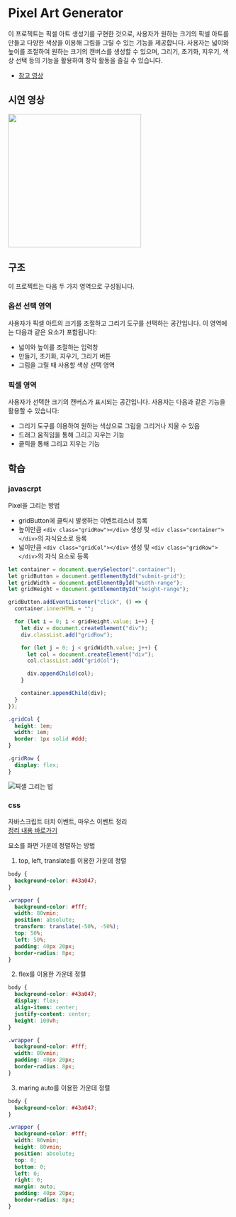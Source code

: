 # Pixel Art Generator

이 프로젝트는 픽셀 아트 생성기를 구현한 것으로, 사용자가 원하는 크기의 픽셀 아트를 만들고 다양한 색상을 이용해 그림을 그릴 수 있는 기능을 제공합니다. 사용자는 넓이와 높이를 조절하여 원하는 크기의 캔버스를 생성할 수 있으며, 그리기, 초기화, 지우기, 색상 선택 등의 기능을 활용하여 창작 활동을 즐길 수 있습니다.

- [참고 영상](https://www.youtube.com/watch?v=DfDPJqD3FjI&list=PLkC56g8fboI0HghByzVuD2Vz8ROUXfF_j)

## 시연 영상

<img src="https://github.com/bymine/Javascript-Coding/assets/71866185/7efcf7b9-e1e3-4fb8-ad57-7e1ae8c03464" width="300" height="300">

## 구조

이 프로젝트는 다음 두 가지 영역으로 구성됩니다.

### 옵션 선택 영역

사용자가 픽셀 아트의 크기를 조절하고 그리기 도구를 선택하는 공간입니다. 이 영역에는 다음과 같은 요소가 포함됩니다:

- 넓이와 높이를 조절하는 입력창
- 만들기, 초기화, 지우기, 그리기 버튼
- 그림을 그릴 때 사용할 색상 선택 영역

### 픽셀 영역

사용자가 선택한 크기의 캔버스가 표시되는 공간입니다. 사용자는 다음과 같은 기능을 활용할 수 있습니다:

- 그리기 도구를 이용하여 원하는 색상으로 그림을 그리거나 지울 수 있음
- 드래그 움직임을 통해 그리고 지우는 기능
- 클릭을 통해 그리고 지우는 기능

## 학습

### javascrpt

Pixel을 그리는 방법

- gridButton에 클릭시 발생하는 이벤트리스너 등록
- 높이만큼 `<div class="gridRow"></div>` 생성 및 `<div class="container"></div>`의 자식요소로 등록
- 넓이만큼 `<div class="gridCol"></div>` 생성 및 `<div class="gridRow"></div>`의 자식 요소로 등록

```javascript
let container = document.querySelector(".container");
let gridButton = document.getElementById("submit-grid");
let gridWidth = document.getElementById("width-range");
let gridHeight = document.getElementById("height-range");

gridButton.addEventListener("click", () => {
  container.innerHTML = "";

  for (let i = 0; i < gridHeight.value; i++) {
    let div = document.createElement("div");
    div.classList.add("gridRow");

    for (let j = 0; j < gridWidth.value; j++) {
      let col = document.createElement("div");
      col.classList.add("gridCol");

      div.appendChild(col);
    }

    container.appendChild(div);
  }
});
```

```css
.gridCol {
  height: 1em;
  width: 1em;
  border: 1px solid #ddd;
}

.gridRow {
  display: flex;
}
```

![픽셀 그리는 법](https://github.com/bymine/Javascript-Coding/assets/71866185/0e4bce9d-15d3-4da6-9e37-97c3b21dc249)

### css

자바스크립트 터치 이벤트, 마우스 이벤트 정리  
[정리 내용 바로가기](https://developer-bymine.tistory.com/20)

요소를 화면 가운데 정렬하는 방법

1. top, left, translate를 이용한 가운데 정렬

```css
body {
  background-color: #43a047;
}

.wrapper {
  background-color: #fff;
  width: 80vmin;
  position: absolute;
  transform: translate(-50%, -50%);
  top: 50%;
  left: 50%;
  padding: 40px 20px;
  border-radius: 8px;
}
```

2. flex를 이용한 가운데 정렬

```css
body {
  background-color: #43a047;
  display: flex;
  align-items: center;
  justify-content: center;
  height: 100vh;
}

.wrapper {
  background-color: #fff;
  width: 80vmin;
  padding: 40px 20px;
  border-radius: 8px;
}
```

3. maring auto를 이용한 가운데 정렬

```css
body {
  background-color: #43a047;
}

.wrapper {
  background-color: #fff;
  width: 80vmin;
  height: 80vmin;
  position: absolute;
  top: 0;
  bottom: 0;
  left: 0;
  right: 0;
  margin: auto;
  padding: 40px 20px;
  border-radius: 8px;
}
```
